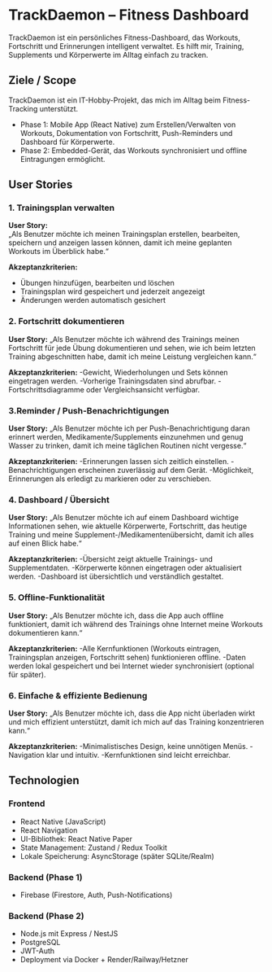 # TrackDaemon – Fitness Dashboard
TrackDaemon ist ein persönliches Fitness-Dashboard, das Workouts, Fortschritt und Erinnerungen intelligent verwaltet. Es hilft mir, Training, Supplements und Körperwerte im Alltag einfach zu tracken.

## Ziele / Scope
TrackDaemon ist ein IT-Hobby-Projekt, das mich im Alltag beim Fitness-Tracking unterstützt. 
- Phase 1: Mobile App (React Native) zum Erstellen/Verwalten von Workouts, Dokumentation von Fortschritt, Push-Reminders und Dashboard für Körperwerte.
- Phase 2: Embedded-Gerät, das Workouts synchronisiert und offline Eintragungen ermöglicht.

## User Stories

### 1. Trainingsplan verwalten
**User Story:**  
„Als Benutzer möchte ich meinen Trainingsplan erstellen, bearbeiten, speichern und anzeigen lassen können, damit ich meine geplanten Workouts im Überblick habe.“

**Akzeptanzkriterien:**
- Übungen hinzufügen, bearbeiten und löschen
- Trainingsplan wird gespeichert und jederzeit angezeigt
- Änderungen werden automatisch gesichert

### 2. Fortschritt dokumentieren
**User Story:**
„Als Benutzer möchte ich während des Trainings meinen Fortschritt für jede Übung dokumentieren und sehen, wie ich beim letzten Training abgeschnitten habe, damit ich meine Leistung vergleichen kann.“

**Akzeptanzkriterien:**
-Gewicht, Wiederholungen und Sets können eingetragen werden.
-Vorherige Trainingsdaten sind abrufbar.
-Fortschrittsdiagramme oder Vergleichsansicht verfügbar.

### 3.Reminder / Push-Benachrichtigungen 
**User Story:**
„Als Benutzer möchte ich per Push-Benachrichtigung daran erinnert werden, Medikamente/Supplements einzunehmen und genug Wasser zu trinken, damit ich meine täglichen Routinen nicht vergesse.“

**Akzeptanzkriterien:**
-Erinnerungen lassen sich zeitlich einstellen.
-Benachrichtigungen erscheinen zuverlässig auf dem Gerät.
-Möglichkeit, Erinnerungen als erledigt zu markieren oder zu verschieben.

### 4. Dashboard / Übersicht
**User Story:**
„Als Benutzer möchte ich auf einem Dashboard wichtige Informationen sehen, wie aktuelle Körperwerte, Fortschritt, das heutige Training und meine Supplement-/Medikamentenübersicht, damit ich alles auf einen Blick habe.“

**Akzeptanzkriterien:**
-Übersicht zeigt aktuelle Trainings- und Supplementdaten.
-Körperwerte können eingetragen oder aktualisiert werden.
-Dashboard ist übersichtlich und verständlich gestaltet.

### 5. Offline-Funktionalität
**User Story:**
„Als Benutzer möchte ich, dass die App auch offline funktioniert, damit ich während des Trainings ohne Internet meine Workouts dokumentieren kann.“

**Akzeptanzkriterien:**
-Alle Kernfunktionen (Workouts eintragen, Trainingsplan anzeigen, Fortschritt sehen) funktionieren offline.
-Daten werden lokal gespeichert und bei Internet wieder synchronisiert (optional für später).

### 6. Einfache & effiziente Bedienung
**User Story:**
„Als Benutzer möchte ich, dass die App nicht überladen wirkt und mich effizient unterstützt, damit ich mich auf das Training konzentrieren kann.“

**Akzeptanzkriterien:**
-Minimalistisches Design, keine unnötigen Menüs.
-Navigation klar und intuitiv.
-Kernfunktionen sind leicht erreichbar.


## Technologien

### Frontend
- React Native (JavaScript)
- React Navigation
- UI-Bibliothek: React Native Paper
- State Management: Zustand / Redux Toolkit
- Lokale Speicherung: AsyncStorage (später SQLite/Realm)

### Backend (Phase 1)
- Firebase (Firestore, Auth, Push-Notifications)

### Backend (Phase 2)
- Node.js mit Express / NestJS
- PostgreSQL
- JWT-Auth
- Deployment via Docker + Render/Railway/Hetzner
